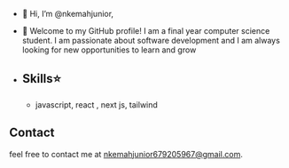 - 👋 Hi, I’m @nkemahjunior,
- 🌴 Welcome to my GitHub profile! I am a final year computer science student. I am passionate about software development and I am always looking for new opportunities to learn and grow

- ## Skills⭐
  - javascript, react , next js, tailwind

## Contact

 feel free to contact me at nkemahjunior679205967@gmail.com.


